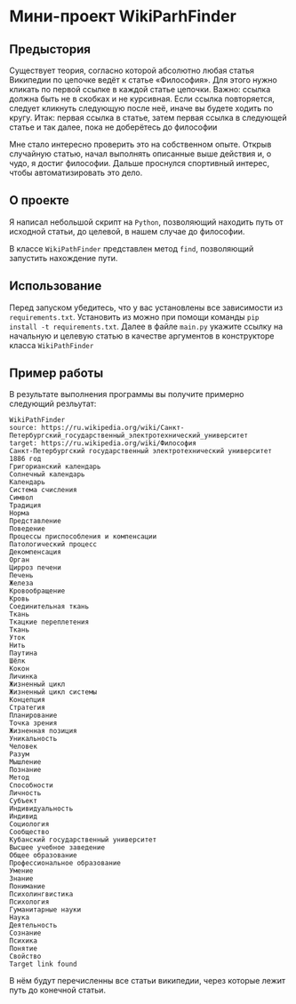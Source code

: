 # Мини-проект WikiParhFinder

## Предыстория
Существует теория, согласно которой абсолютно любая статья Википедии по цепочке ведёт к статье «Философия». Для этого нужно кликать по первой ссылке в каждой статье цепочки. Важно: ссылка должна быть не в скобках и не курсивная. Если ссылка повторяется, следует кликнуть следующую после неё, иначе вы будете ходить по кругу.
Итак: первая ссылка в статье, затем первая ссылка в следующей статье и так далее, пока не доберётесь до философии

Мне стало интересно проверить это на собственном опыте. Открыв случайную статью, начал выполнять описанные выше действия и, о чудо, я достиг философии. Дальше проснулся спортивный интерес, чтобы автоматизировать это дело.

## О проекте
Я написал небольшой скрипт на `Python`, позволяющий находить путь от исходной статьи, до целевой, в нашем случае до философии.

В классе `WikiPathFinder` представлен метод `find`, позволяющий запустить нахождение пути.

## Использование

Перед запуском убедитесь, что у вас установлены все зависимости из `requirements.txt`. Установить из можно при помощи команды `pip install -t requirements.txt`.
Далее в файле `main.py` укажите ссылку на начальную и целевую статью в качестве аргументов в конструкторе класса `WikiPathFinder`

## Пример работы
В результате выполнения программы вы получите примерно следующий резльутат:
```
WikiPathFinder
source: https://ru.wikipedia.org/wiki/Санкт-Петербургский_государственный_электротехнический_университет
target: https://ru.wikipedia.org/wiki/Философия
Санкт-Петербургский государственный электротехнический университет
1886 год
Григорианский календарь
Солнечный календарь
Календарь
Система счисления
Символ
Традиция
Норма
Представление
Поведение
Процессы приспособления и компенсации
Патологический процесс
Декомпенсация
Орган
Цирроз печени
Печень
Железа
Кровообращение
Кровь
Соединительная ткань
Ткань
Ткацкие переплетения
Ткань
Уток
Нить
Паутина
Шёлк
Кокон
Личинка
Жизненный цикл
Жизненный цикл системы
Концепция
Стратегия
Планирование
Точка зрения
Жизненная позиция
Уникальность
Человек
Разум
Мышление
Познание
Метод
Способности
Личность
Субъект
Индивидуальность
Индивид
Социология
Сообщество
Кубанский государственный университет
Высшее учебное заведение
Общее образование
Профессиональное образование
Умение
Знание
Понимание
Психолингвистика
Психология
Гуманитарные науки
Наука
Деятельность
Сознание
Психика
Понятие
Свойство
Target link found
```
В нём будут перечисленны все статьи википедии, через которые лежит путь до конечной статьи.